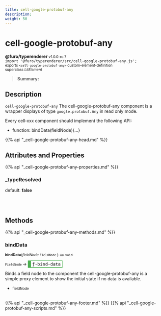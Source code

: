 ```yaml
---
title: cell-google-protobuf-any
description: 
weight: 50
---
```


# cell-google-protobuf-any
**@furo/typerenderer** <small>v1.0.0-rc.7</small>
<br>`import '@furo/typerenderer/src/cell-google-protobuf-any.js';`<small>
<br>exports `<cell-google-protobuf-any>` custom-element-definition
<br>superclass *LitElement*</small>

> **Summary:** 

## Description

`cell-google-protobuf-any`
The cell-google-protobuf-any component is a wrapper displays of type `google.protobuf.Any` in read only mode.

Every cell-xxx component should implement the following API:
- function: bindData(fieldNode){...}

{{% api "_cell-google-protobuf-any-head.md" %}}

## Attributes and Properties
{{% api "_cell-google-protobuf-any-properties.md" %}}







### **_typeResolved**
default: **false**</small>


<br><br>

## Methods
{{% api "_cell-google-protobuf-any-methods.md" %}}


### **bindData**
<small>**bindData**(*fieldNode* `FieldNode` ) ⟹ `void`</small>

<small>`FieldNode` </small> →
<span  style="border-width:2px 2px 2px 10px; border-style: solid;border-color:  rgb(76, 175, 80);font-family:monospace; padding:2px 4px;">ƒ-bind-data</span>

Binds a field node to the component
the cell-google-protobuf-any is a simple proxy element to show
the initial state if no data is available.

- <small>fieldNode </small>
<br><br>








{{% api "_cell-google-protobuf-any-footer.md" %}}
{{% api "_cell-google-protobuf-any-scripts.md" %}}

